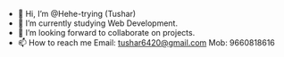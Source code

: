 - 👋 Hi, I’m @Hehe-trying (Tushar)
- 🌱 I’m currently studying Web Development.
- 💞️ I’m looking forward to collaborate on projects.
- 📫 How to reach me Email: tushar6420@gmail.com Mob: 9660818616

<!---
Hehe-trying/Hehe-trying is a ✨ special ✨ repository because its `README.md` (this file) appears on your GitHub profile.
You can click the Preview link to take a look at your changes.
--->
